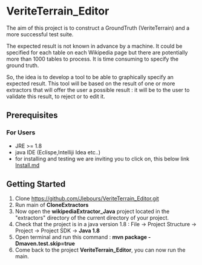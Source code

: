 # VeriteTerrain_Editor

The aim of this project is to construct a GroundTruth (VeriteTerrain) and a more successful test suite.

The expected result is not known in advance by a machine. It could be specified for each table on each Wikipedia page but 
there are potentially more than 1000 tables to process. It is time consuming to specify the ground truth.

So, the idea is to develop a tool to be able to graphically specify an expected result.
This tool will be based on the result of one or more extractors that will offer the user a possible result :
it will be to the user to validate this result, to reject or to edit it.

## Prerequisites
### For Users
* JRE >= 1.8
* java IDE  (Eclispe,Intelliji Idea etc..)
* for installing and testing we are inviting you to click on, this below link
  [Install.md](https://github.com/Jlebours/VeriteTerrain_Editor/blob/master/INSTALL.md)

## Getting Started
1) Clone https://github.com/Jlebours/VeriteTerrain_Editor.git
2) Run main of **CloneExtractors**
3) Now open the **wikipediaExtractor_Java** project located in the "extractors" directory of the current directory of your project.
4) Check that the project is in a java version 1.8 : File -> Project Structure -> Project -> Project SDK -> **Java 1.8**
5) Open terminal and run this command : **mvn package -Dmaven.test.skip=true**
6) Come back to the project **VeriteTerrain_Editor**, you can now run the main.


  